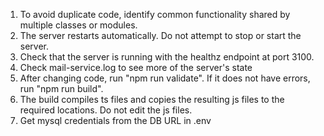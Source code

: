1. To avoid duplicate code, identify common functionality shared by multiple classes or modules.
2. The server restarts automatically. Do not attempt to stop or start the server.
3. Check that the server is running with the healthz endpoint at port 3100.
4. Check mail-service.log to see more of the server's state
5. After changing code, run "npm run validate". If it does not have errors, run "npm run build".
6. The build compiles ts files and copies the resulting js files to the required locations. Do not edit the js files.
7. Get mysql credentials from the DB URL in .env
